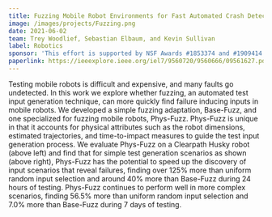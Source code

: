 ```yaml
---
title: Fuzzing Mobile Robot Environments for Fast Automated Crash Detection
image: /images/projects/Fuzzing.png
date: 2021-06-02
team: Trey Woodlief, Sebastian Elbaum, and Kevin Sullivan
label: Robotics
sponsor: 'This effort is supported by NSF Awards #1853374 and #1909414'
paperlink: https://ieeexplore.ieee.org/iel7/9560720/9560666/09561627.pdf
---
```


Testing mobile robots is difficult and expensive, and many faults go undetected. In this work we explore whether fuzzing, an automated test input generation technique, can more quickly find failure inducing inputs in mobile robots. We developed a simple fuzzing adaptation, Base-Fuzz, and one specialized for fuzzing mobile robots, Phys-Fuzz. Phys-Fuzz is unique in that it accounts for physical attributes such as the robot dimensions, estimated trajectories, and time-to-impact measures to guide the test input generation process. We evaluate Phys-Fuzz on a Clearpath Husky robot (above left) and find that for simple test generation scenarios as shown (above right), Phys-Fuzz has the potential to speed up the discovery of input scenarios that reveal failures, finding over 125% more than uniform random input selection and around 40% more than Base-Fuzz during 24 hours of testing. Phys-Fuzz continues to perform well in more complex scenarios, finding 56.5% more than uniform random input selection and 7.0% more than Base-Fuzz during 7 days of testing.